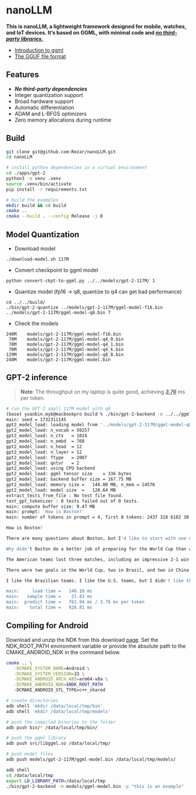 # nanoLLM

**This is nanoLLM, a lightweight framework designed for mobile, watches, and IoT devices. It’s based on GGML, with minimal code and <u>_no third-party libraries._</u>**

- [Introduction to ggml](https://huggingface.co/blog/introduction-to-ggml)
- [The GGUF file format](https://github.com/ggerganov/ggml/blob/master/docs/gguf.md)


## Features

- **_No third-party dependencies_**
- Integer quantization support
- Broad hardware support
- Automatic differentiation
- ADAM and L-BFGS optimizers
- Zero memory allocations during runtime

## Build

```bash
git clone git@github.com:Rezar/nanoLLM.git
cd nanoLLM

# install python dependencies in a virtual environment
cd ./apps/gpt-2
python3 -m venv .venv
source .venv/bin/activate
pip install -r requirements.txt

# build the examples
mkdir build && cd build
cmake ..
cmake --build . --config Release -j 8
```

## Model Quantization

- Download model 
```
./download-model.sh 117M
```

- Convert checkpoint to ggml model
```
python convert-ckpt-to-ggml.py ../../models/gpt-2-117M/ 1
```

- Quantize model (fp16 -> q8, quantize to q4 can get bad performance)
```
cd ../../build/
./bin/gpt-2-quantize ../models/gpt-2-117M/ggml-model-f16.bin ../models/gpt-2-117M/ggml-model-q8.bin 7
```

- Check the models
```
240M	models/gpt-2-117M/ggml-model-f16.bin
 70M	models/gpt-2-117M/ggml-model-q4_0.bin
 78M	models/gpt-2-117M/ggml-model-q4_1.bin
 70M	models/gpt-2-117M/ggml-model-q4_k.bin
129M	models/gpt-2-117M/ggml-model-q8_0.bin
240M	models/gpt-2-117M/ggml-model.bin
```


## GPT-2 inference
>**Note**: The throughput on my laptop is quite good, achieving <u>**_3.76_**</u> ms per token. 

```bash
# run the GPT-2 small 117M model with q8
(base) yuanbin.myb@macbookpro build % ./bin/gpt-2-backend -m ../../ggml-on-device/build/models/gpt-2-117M/ggml-model-q8_0.bin -p "How is Boston"
main: seed = 1732311145
gpt2_model_load: loading model from '../models/gpt-2-117M/ggml-model-q8.bin'
gpt2_model_load: n_vocab = 50257
gpt2_model_load: n_ctx   = 1024
gpt2_model_load: n_embd  = 768
gpt2_model_load: n_head  = 12
gpt2_model_load: n_layer = 12
gpt2_model_load: ftype   = 2007
gpt2_model_load: qntvr   = 2
gpt2_model_load: using CPU backend
gpt2_model_load: ggml tensor size    = 336 bytes
gpt2_model_load: backend buffer size = 167.75 MB
gpt2_model_load: memory size =   144.00 MB, n_mem = 24576
gpt2_model_load: model size  =   128.64 MB
extract_tests_from_file : No test file found.
test_gpt_tokenizer : 0 tests failed out of 0 tests.
main: compute buffer size: 9.47 MB
main: prompt: 'How is Boston?'
main: number of tokens in prompt = 4, first 8 tokens: 2437 318 6182 30 

How is Boston?

There are many questions about Boston, but I'd like to start with one of the most important ones.

Why didn't Boston do a better job of preparing for the World Cup than at home?

The American teams lost three matches, including an impressive 2-1 win in the final. Boston did well in both, but the home series was much tighter.

There were two goals in the World Cup, two in Brazil, and two in China. What was your impression of these teams, what was your favorite?

I like the Brazilian teams. I like the U.S. teams, but I didn't like the U.S. team. I thought the U.S. teams were too good. They had an outstanding defense, and they had a solid goal scorer. They had a great team, but they were slow in the beginning. I think that was something that was kind of a surprise. I think it was more of an expectation for

main:     load time =   140.10 ms
main:   sample time =    21.43 ms
main:  predict time =   762.94 ms / 3.76 ms per token
main:    total time =   926.81 ms

```



## Compiling for Android

Download and unzip the NDK from this download [page](https://developer.android.com/ndk/downloads). Set the NDK_ROOT_PATH environment variable or provide the absolute path to the CMAKE_ANDROID_NDK in the command below.

```bash
cmake .. \
   -DCMAKE_SYSTEM_NAME=Android \
   -DCMAKE_SYSTEM_VERSION=33 \
   -DCMAKE_ANDROID_ARCH_ABI=arm64-v8a \
   -DCMAKE_ANDROID_NDK=$NDK_ROOT_PATH
   -DCMAKE_ANDROID_STL_TYPE=c++_shared
```

```bash
# create directories
adb shell 'mkdir /data/local/tmp/bin'
adb shell 'mkdir /data/local/tmp/models'

# push the compiled binaries to the folder
adb push bin/* /data/local/tmp/bin/

# push the ggml library
adb push src/libggml.so /data/local/tmp/

# push model files
adb push models/gpt-2-117M/ggml-model.bin /data/local/tmp/models/

adb shell
cd /data/local/tmp
export LD_LIBRARY_PATH=/data/local/tmp
./bin/gpt-2-backend -m models/ggml-model.bin -p "this is an example"
```

